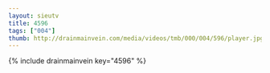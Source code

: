 ```yaml
--- 
layout: sieutv
title: 4596
tags: ["004"]
thumb: http://drainmainvein.com/media/videos/tmb/000/004/596/player.jpg
---
```

{% include drainmainvein key="4596" %} 
